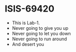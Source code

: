 # ISIS-69420
* This is Lab-1.
* Never going to give you up
* Never going to let you down
* Never going to run around
* And desert you
